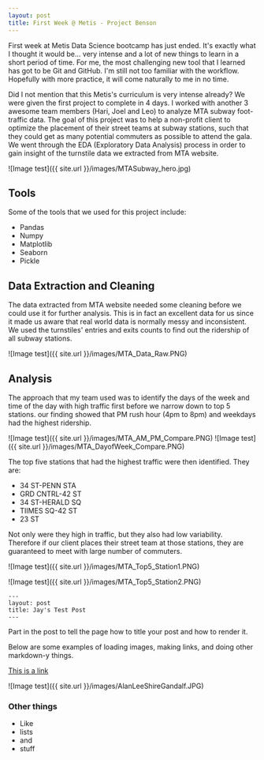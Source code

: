 ```yaml
---
layout: post
title: First Week @ Metis - Project Benson
---
```


First week at Metis Data Science bootcamp has just ended. It's exactly what I thought it would be... very intense and a lot of new things to learn in a short period of time. For me, the most challenging new tool that I learned has got to be Git and GitHub. I'm still not too familiar with the workflow. Hopefully with more practice, it will come naturally to me in no time.

Did I not mention that this Metis's curriculum is very intense already? We were given the first project to complete in 4 days. I worked with another 3 awesome team members (Hari, Joel and Leo) to analyze MTA subway foot-traffic data. The goal of this project was to help a non-profit client to optimize the placement of their street teams at subway stations, such that they could get as many potential commuters as possible to attend the gala. We went through the EDA (Exploratory Data Analysis) process in order to gain insight of the turnstile data we extracted from MTA website.

![Image test]({{ site.url }}/images/MTASubway_hero.jpg)

## Tools

Some of the tools that we used for this project include:
* Pandas
* Numpy
* Matplotlib
* Seaborn
* Pickle 

## Data Extraction and Cleaning

The data extracted from MTA website needed some cleaning before we could use it for further analysis. This is in fact an excellent data for us since it made us aware that real world data is normally messy and inconsistent. We used the turnstiles' entries and exits counts to find out the ridership of all subway stations. 

![Image test]({{ site.url }}/images/MTA_Data_Raw.PNG)

## Analysis

The approach that my team used was to identify the days of the week and time of the day with high traffic first before we narrow down to top 5 stations. our finding showed that PM rush hour (4pm to 8pm) and weekdays had the highest ridership.

![Image test]({{ site.url }}/images/MTA_AM_PM_Compare.PNG)
![Image test]({{ site.url }}/images/MTA_DayofWeek_Compare.PNG)

The top five stations that had the highest traffic were then identified. They are:
* 34 ST-PENN STA
* GRD CNTRL-42 ST
* 34 ST-HERALD SQ
* TIIMES SQ-42 ST
* 23 ST

Not only were they high in traffic, but they also had low variability. Therefore if our client places their street team at those stations, they are guaranteed to meet with large number of commuters. 

![Image test]({{ site.url }}/images/MTA_Top5_Station1.PNG)

![Image test]({{ site.url }}/images/MTA_Top5_Station2.PNG)

```
---
layout: post
title: Jay's Test Post
---
```

Part in the post to tell the page how to title your post and how to render it.

Below are some examples of loading images, making links, and doing other
markdown-y things.


[This is a link](http://thisismetis.com)

![Image test]({{ site.url }}/images/AlanLeeShireGandalf.JPG)

### Other things
* Like
* lists
* and 
* stuff
